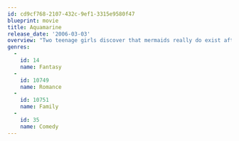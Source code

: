 ```yaml
---
id: cd9cf768-2107-432c-9ef1-3315e9580f47
blueprint: movie
title: Aquamarine
release_date: '2006-03-03'
overview: "Two teenage girls discover that mermaids really do exist after a violent storm washes one ashore. The mermaid, a sassy creature named Aquamarine, is determined to prove to her father that real love exists, and enlists the girls' help in winning the heart of a handsome lifeguard."
genres:
  -
    id: 14
    name: Fantasy
  -
    id: 10749
    name: Romance
  -
    id: 10751
    name: Family
  -
    id: 35
    name: Comedy
---
```

